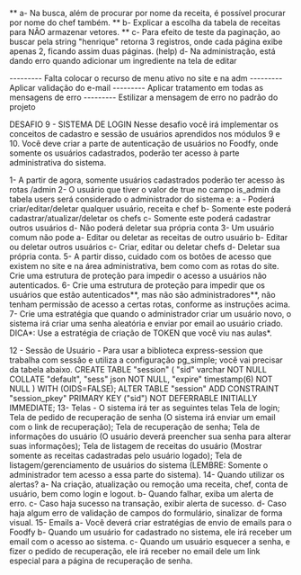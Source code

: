 ** a- Na busca, além de procurar por nome da receita, é possível procurar por nome do chef também.
** b- Explicar a escolha da tabela de receitas para NÃO armazenar vetores.
** c- Para efeito de teste da paginação, ao buscar pela string "henrique" retorna 3 registros, onde cada página exibe apenas 2, ficando assim duas páginas.
(help) d- Na administração, está dando erro quando adicionar um ingrediente na tela de editar

--------- Falta colocar o recurso de menu ativo no site e na adm
--------- Aplicar validação do e-mail
--------- Aplicar tratamento em todas as mensagens de erro
--------- Estilizar a mensagem de erro no padrão do projeto

DESAFIO 9 - SISTEMA DE LOGIN
Nesse desafio você irá implementar os conceitos de cadastro e sessão de usuários aprendidos nos módulos 9 e 10. Você deve criar a parte de autenticação de usuários no Foodfy, onde somente os usuários cadastrados, poderão ter acesso à parte administrativa do sistema.

1- A partir de agora, somente usuários cadastrados poderão ter acesso às rotas /admin
2- O usuário que tiver o valor de true no campo is_admin da tabela users será considerado o administrador do sistema e:
    a - Poderá criar/editar/deletar qualquer usuário, receita e chef
    b- Somente este poderá cadastrar/atualizar/deletar os chefs
    c- Somente este poderá cadastrar outros usuários
    d- Não poderá deletar sua própria conta
3- Um usuário comum não pode
    a- Editar ou deletar as receitas de outro usuário
    b- Editar ou deletar outros usuários
    c- Criar, editar ou deletar chefs
    d- Deletar sua própria conta.
5- A partir disso, cuidado com os botões de acesso que existem no site e na área administrativa, bem como com as rotas do site. Crie uma estrutura de proteção para impedir o acesso a usuários não autenticados.
6- Crie uma estrutura de proteção para impedir que os usuários que estão autenticados**, mas não são administradores**, não tenham permissão de acesso a certas rotas, conforme as instruções acima.
7- Crie uma estratégia que quando o administrador criar um usuário novo, o sistema irá criar uma senha aleatória e enviar por email ao usuário criado. DICA*: Use a estratégia de criação de TOKEN que você viu nas aulas*.

12 - Sessão de Usuário - Para usar a biblioteca express-session que trabalha com sessão e utiliza a configuração pg_simple; você vai precisar da tabela abaixo.
    CREATE TABLE "session" (
    "sid" varchar NOT NULL COLLATE "default",
    "sess" json NOT NULL,
    "expire" timestamp(6) NOT NULL
    )
    WITH (OIDS=FALSE);
    ALTER TABLE "session" 
    ADD CONSTRAINT "session_pkey" 
    PRIMARY KEY ("sid") NOT DEFERRABLE INITIALLY IMMEDIATE;
13- Telas - O sistema irá ter as seguintes telas
    Tela de login;
    Tela de pedido de recuperação de senha (O sistema irá enviar um email com o link de recuperação);
    Tela de recuperação de senha;
    Tela de informações do usuário (O usuário deverá preencher sua senha para alterar suas informações);
    Tela de listagem de receitas do usuário (Mostrar somente as receitas cadastradas pelo usuário logado);
    Tela de listagem/gerenciamento de usuários do sistema (LEMBRE: Somente o administrador tem acesso a essa parte do sistema).
14- Quando utilizar os alertas?
    a- Na criação, atualização ou remoção uma receita, chef, conta de usuário, bem como login e logout.
    b- Quando falhar, exiba um alerta de erro.
    c- Caso haja sucesso na transação, exibir alerta de sucesso.
    d- Caso haja algum erro de validação de campos do formulário, sinalizar de forma visual.
15- Emails
    a- Você deverá criar estratégias de envio de emails para o Foodfy
    b- Quando um usuário for cadastrado no sistema, ele irá receber um email com o acesso ao sistema.
    c- Quando um usuário esquecer a senha, e fizer o pedido de recuperação, ele irá receber no email dele um link especial para a página de recuperação de senha.